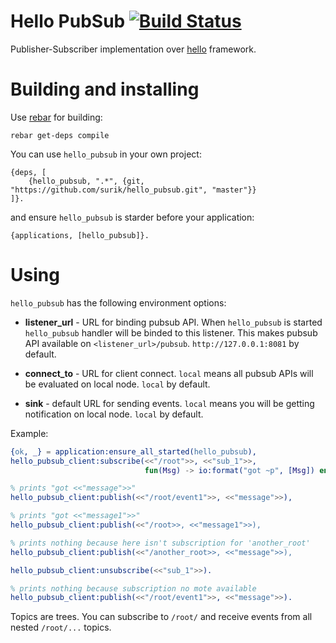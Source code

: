 # Hello PubSub [![Build Status](https://travis-ci.org/surik/hello_pubsub.svg)](https://travis-ci.org/surik/hello_pubsub)

Publisher-Subscriber implementation over [hello](https://github.com/travelping/hello) framework.

# Building and installing

Use [rebar](https://github.com/rebar/rebar) for building:
    
    rebar get-deps compile

You can use `hello_pubsub` in your own project:

    {deps, [
        {hello_pubsub, ".*", {git, "https://github.com/surik/hello_pubsub.git", "master"}}
    ]}.

and ensure `hello_pubsub` is starder before your application:

    {applications, [hello_pubsub]}.

# Using
    
`hello_pubsub` has the following environment options:

* __listener_url__ - URL for binding pubsub API. When `hello_pubsub` is started `hello_pubsub` handler will be binded to this listener. This makes pubsub API available on `<listener_url>/pubsub`. `http://127.0.0.1:8081` by default.

* __connect_to__ - URL for client connect. `local` means all pubsub APIs will be evaluated on local node. `local` by default.

* __sink__ - default URL for sending events. `local` means you will be getting notification on local node. `local` by default.


Example:

```erlang
{ok, _} = application:ensure_all_started(hello_pubsub),
hello_pubsub_client:subscribe(<<"/root">>, <<"sub_1">>, 
                              fun(Msg) -> io:format("got ~p", [Msg]) end),

% prints "got <<"message">>" 
hello_pubsub_client:publish(<<"/root/event1">>, <<"message">>),

% prints "got <<"message1">>"
hello_pubsub_client:publish(<<"/root>>, <<"message1">>),

% prints nothing because here isn't subscription for 'another_root'
hello_pubsub_client:publish(<<"/another_root>>, <<"message">>),

hello_pubsub_client:unsubscribe(<<"sub_1">>).

% prints nothing because subscription no mote available
hello_pubsub_client:publish(<<"/root/event1">>, <<"message">>).
```

Topics are trees. You can subscribe to `/root/` and receive events from all nested `/root/...` topics.
